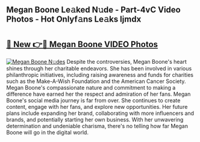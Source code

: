 ## Megan Boone Le𝚊ked N𝚞de - Part-4vC Video Photos - Hot Onlyf𝚊ns Le𝚊ks ljmdx

# <h2><a href="http://ab33944.deff.icu/?id=Megan+Boone">🔗 New 👉🔴 Megan Boone VIDEO Photos</a></h2>

[![Megan Boone N𝚞des](https://i.imgur.com/rIISA9y.gif)](http://ab33944.deff.icu/?id=Megan+Boone)
Despite the controversies, Megan Boone's heart shines through her charitable endeavors. She has been involved in various philanthropic initiatives, including raising awareness and funds for charities such as the Make-A-Wish Foundation and the American Cancer Society. Megan Boone's compassionate nature and commitment to making a difference have earned her the respect and admiration of her fans. Megan Boone's social media journey is far from over. She continues to create content, engage with her fans, and explore new opportunities. Her future plans include expanding her brand, collaborating with more influencers and brands, and potentially starting her own business. With her unwavering determination and undeniable charisma, there's no telling how far Megan Boone will go in the digital world.
